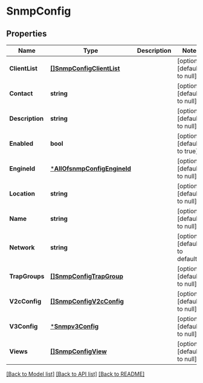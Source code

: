 # SnmpConfig

## Properties
Name | Type | Description | Notes
------------ | ------------- | ------------- | -------------
**ClientList** | [**[]SnmpConfigClientList**](snmp_config_client_list.md) |  | [optional] [default to null]
**Contact** | **string** |  | [optional] [default to null]
**Description** | **string** |  | [optional] [default to null]
**Enabled** | **bool** |  | [optional] [default to true]
**EngineId** | [***AllOfsnmpConfigEngineId**](AllOfsnmpConfigEngineId.md) |  | [optional] [default to null]
**Location** | **string** |  | [optional] [default to null]
**Name** | **string** |  | [optional] [default to null]
**Network** | **string** |  | [optional] [default to default]
**TrapGroups** | [**[]SnmpConfigTrapGroup**](snmp_config_trap_group.md) |  | [optional] [default to null]
**V2cConfig** | [**[]SnmpConfigV2cConfig**](snmp_config_v2c_config.md) |  | [optional] [default to null]
**V3Config** | [***Snmpv3Config**](snmpv3_config.md) |  | [optional] [default to null]
**Views** | [**[]SnmpConfigView**](snmp_config_view.md) |  | [optional] [default to null]

[[Back to Model list]](../README.md#documentation-for-models) [[Back to API list]](../README.md#documentation-for-api-endpoints) [[Back to README]](../README.md)

